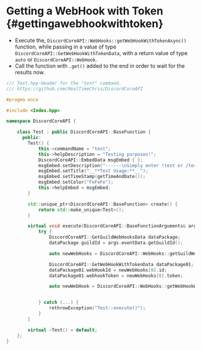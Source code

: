Getting a WebHook with Token {#gettingawebhookwithtoken}
============
- Execute the, `DiscordCoreAPI::WebHooks::getWebHookWithTokenAsync()` function, while passing in a value of type `DiscordCoreAPI::GetWebHookWithTokenData`, with a return value of type `auto` or `DiscordCoreAPI::WebHook`.
- Call the function with `.get()` added to the end in order to wait for the results now.

```cpp
/// Test.hpp-Header for the "test" command.
/// https://github.com/RealTimeChris/DiscordCoreAPI

#pragma once

#include <Index.hpp>

namespace DiscordCoreAPI {

	class Test : public DiscordCoreAPI::BaseFunction {
	  public:
		Test() {
			this->commandName = "test";
			this->helpDescription = "Testing purposes!";
			DiscordCoreAPI::EmbedData msgEmbed { };
			msgEmbed.setDescription("------\nSimply enter !test or /test!\n------");
			msgEmbed.setTitle("__**Test Usage:**__");
			msgEmbed.setTimeStamp(getTimeAndDate());
			msgEmbed.setColor("FeFeFe");
			this->helpEmbed = msgEmbed;
		}

		std::unique_ptr<DiscordCoreAPI::BaseFunction> create() {
			return std::make_unique<Test>();
		}

		virtual void execute(DiscordCoreAPI::BaseFunctionArguments& args) {
			try {
				DiscordCoreAPI::GetGuildWebHooksData dataPackage;
				dataPackage.guildId = args.eventData.getGuildId();

				auto newWebHooks = DiscordCoreAPI::WebHooks::getGuildWebHooksAsync(dataPackage).get();

				DiscordCoreAPI::GetWebHookWithTokenData dataPackage01;
				dataPackage01.webHookId = newWebHooks[0].id;
				dataPackage01.webhookToken = newWebHooks[0].token;

				auto newWebHook = DiscordCoreAPI::WebHooks::getWebHookWithTokenAsync(dataPackage01).get();


			} catch (...) {
				rethrowException("Test::execute()");
			}
		}

		virtual ~Test() = default;
	};
}
```

